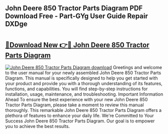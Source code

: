 ## John Deere 850 Tractor Parts Diagram PDF Download Free - Part-GYg User Guide Repair DXDge

# <h2><a href="http://dfhlav.blite.top/?on=John+Deere+850+Tractor+Parts+Diagram">🔗Download New 👉🔴 John Deere 850 Tractor Parts Diagram</a></h2>

[![John Deere 850 Tractor Parts Diagram download](https://i.imgur.com/lujVjoI.png)](http://dfhlav.blite.top/?on=John+Deere+850+Tractor+Parts+Diagram)
Greetings and welcome to the user manual for your newly assembled John Deere 850 Tractor Parts Diagram. This manual is specifically designed to help you get started with your product and provide you with a thorough understanding of its features, functions, and capabilities. You will find step-by-step instructions for installation, usage, maintenance, and troubleshooting. Important Information Ahead To ensure the best experience with your new John Deere 850 Tractor Parts Diagram, please take a moment to review this manual thoroughly. This remarkable John Deere 850 Tractor Parts Diagram offers a plethora of features to enhance your daily life. We're Committed to Your Success John Deere 850 Tractor Parts Diagram. Our goal is to empower you to achieve the best results.
